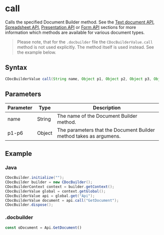 # call

Calls the specified Document Builder method. See the [Text document API](../../../../office-api/usage-api/text-document-api/text-document-api.md), [Spreadsheet API](../../../../office-api/usage-api/spreadsheet-api/spreadsheet-api.md), [Presentation API](../../../../office-api/usage-api/Presentation%20API/Presentation%20API.md) or [Form API](../../../../office-api/usage-api/Form%20API/Form%20API.md) sections for more information which methods are available for various document types.

> Please note, that for the `.docbuilder` file the `CDocBuilderValue.call` method is not used explicitly. The method itself is used instead. See the example below.

## Syntax

```java
CDocBuilderValue call(String name, Object p1, Object p2, Object p3, Object p4, Object p5, Object p6);
```

## Parameters

| Parameter | Type   | Description                                                        |
| --------- | ------ | ------------------------------------------------------------------ |
| name      | String | The name of the Document Builder method.                           |
| p1-p6     | Object | The parameters that the Document Builder method takes as argumens. |

## Example

### Java

``` java
CDocBuilder.initialize("");
CDocBuilder builder = new CDocBuilder();
CDocBuilderContext context = builder.getContext();
CDocBuilderValue global = context.getGlobal();
CDocBuilderValue api = global.get("Api");
CDocBuilderValue document = api.call("GetDocument");
CDocBuilder.dispose();
```

### .docbuilder

```ts
const oDocument = Api.GetDocument()
```

